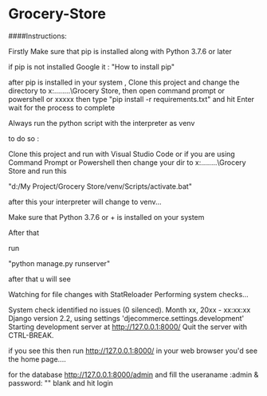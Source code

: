 # Grocery-Store
 
####Instructions:

Firstly Make sure that pip is installed along with Python 3.7.6 or later

if pip is not installed Google it : "How to install pip"

after pip is installed in your system , 
Clone this project
and change the directory to x:\....\....\Grocery Store,
then open command prompt or powershell or xxxxx
then type
"pip install -r requirements.txt"
and hit Enter
wait for the process to complete

Always run the python script with the interpreter as venv

to do so :

Clone this project and run with Visual Studio Code
                        or
if you are using Command Prompt or Powershell then change your dir to x:\....\....\Grocery Store
and run this 

"d:/My Project/Grocery Store/venv/Scripts/activate.bat"

after this your interpreter will change to venv...


Make sure that Python 3.7.6 or + is installed on your system

After that 

run

"python manage.py runserver"

after that u will see

Watching for file changes with StatReloader
Performing system checks...

System check identified no issues (0 silenced).
Month xx, 20xx - xx:xx:xx
Django version 2.2, using settings 'djecommerce.settings.development'
Starting development server at http://127.0.0.1:8000/
Quit the server with CTRL-BREAK.

if you see this then run http://127.0.0.1:8000/ in your web browser
you'd see the home page....

for the database http://127.0.0.1:8000/admin and fill the useraname :admin & password: ""   blank and hit login
